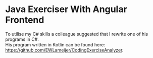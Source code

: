 # Java Exerciser With Angular Frontend
To utilise my C# skills a colleague suggested that I rewrite one of his programs in C#.  
His program written in Kotlin can be found here: https://github.com/EWLameijer/CodingExerciseAnalyzer.